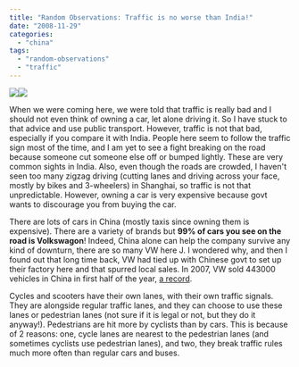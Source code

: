 ```yaml
---
title: "Random Observations: Traffic is no worse than India!"
date: "2008-11-29"
categories: 
  - "china"
tags: 
  - "random-observations"
  - "traffic"
---
```


![](images/111808-2328-randomobser1.jpg)![](images/111808-2328-randomobser2.jpg)

When we were coming here, we were told that traffic is really bad and I should not even think of owning a car, let alone driving it. So I have stuck to that advice and use public transport. However, traffic is not that bad, especially if you compare it with India. People here seem to follow the traffic sign most of the time, and I am yet to see a fight breaking on the road because someone cut someone else off or bumped lightly. These are very common sights in India. Also, even though the roads are crowded, I haven't seen too many zigzag driving (cutting lanes and driving across your face, mostly by bikes and 3-wheelers) in Shanghai, so traffic is not that unpredictable. However, owning a car is very expensive because govt wants to discourage you from buying the car.

There are lots of cars in China (mostly taxis since owning them is expensive). There are a variety of brands but **99% of cars you see on the road is Volkswagon**! Indeed, China alone can help the company survive any kind of downturn, there are so many VW here J. I wondered why, and then I found out that long time back, VW had tied up with Chinese govt to set up their factory here and that spurred local sales. In 2007, VW sold 443000 vehicles in China in first half of the year, [a record](http://edition.cnn.com/2007/BUSINESS/08/17/volkswagen.sales/).

Cycles and scooters have their own lanes, with their own traffic signals. They are alongside regular traffic lanes, and they can choose to use these lanes or pedestrian lanes (not sure if it is legal or not, but they do it anyway!). Pedestrians are hit more by cyclists than by cars. This is because of 2 reasons: one, cycle lanes are nearest to the pedestrian lanes (and sometimes cyclists use pedestrian lanes), and two, they break traffic rules much more often than regular cars and buses.
